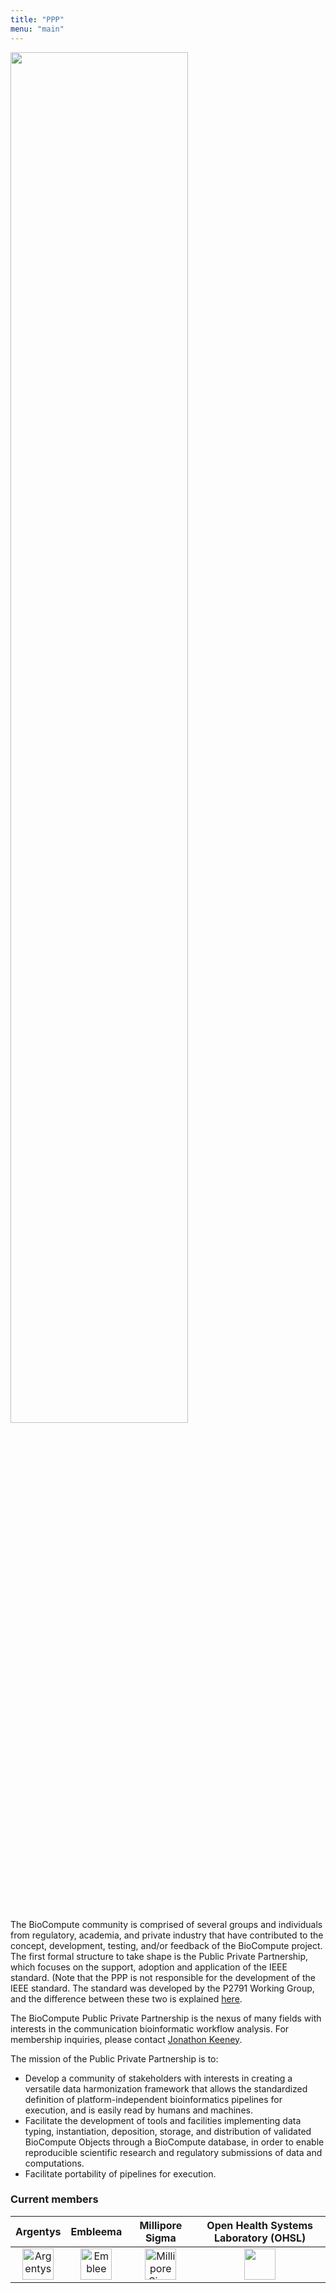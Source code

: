 ```yaml
---
title: "PPP"
menu: "main"
---
```


<div class="col-lg-6 offset-lg-3 text-center">
<img src="/images/ppp.png" class="img-fluid mx-auto d-block" width="75%" alt="">
</div>

<br><br>

The BioCompute community is comprised of several groups and individuals from regulatory, academia, and private industry that have contributed to the concept, development, testing, and/or feedback of the BioCompute project. The first formal structure to take shape is the Public Private Partnership, which focuses on the support, adoption and application of the IEEE standard. (Note that the PPP is not responsible for the development of the IEEE standard. The standard was developed by the P2791 Working Group, and the difference between these two is explained [here](/organization).

The BioCompute Public Private Partnership is the nexus of many fields with interests in the communication bioinformatic workflow analysis. For membership inquiries, please contact <a href="mailto:keeneyjg@gwu.edu" class=regular>Jonathon Keeney</a>.

The mission of the Public Private Partnership is to:

 - Develop a community of stakeholders with interests in creating a versatile data harmonization framework that allows the standardized definition of platform-independent bioinformatics pipelines for execution, and is easily read by humans and machines.
 - Facilitate the development of tools and facilities implementing data typing, instantiation, deposition, storage, and distribution of validated BioCompute Objects through a BioCompute database, in order to enable reproducible scientific research and regulatory submissions of data and computations.
 - Facilitate portability of pipelines for execution.
 
### Current members

| Argentys | Embleema | Millipore Sigma | Open Health Systems Laboratory (OHSL)|
| :-------------: | :----------: | :-----------: | :-----------: |
|  <a href="http://argentys.com/"><img src="/images/logo.Argentys.png " height="50px" alt="Argentys"> | <a href="https://embleema.com/"><img src="/images/logo.Embleema.png " height="50px" alt="Embleema"> | <a href="https://www.sigmaaldrich.com/united-states.html"><img src="/images/logo.MilliporeSigma.png " height="50px" alt="Millipore Sigma"> | <a href="https://ohsl.us/"><img src="/images/logo.OpenHealthSystemsLaboratory.png" height="50px" alt=""> |